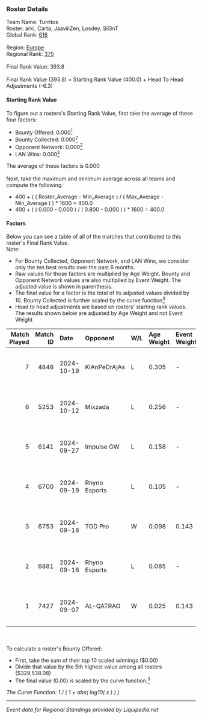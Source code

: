 ### Roster Details<br />
Team Name: Turritos<br />
Roster: arki, Carta, JaaviiiZen, Losdey, Sil3nT<br />
Global Rank: [616](../standings_global.md)<br />
<br />
Region: [Europe]( ../standings_europe.md)<br />
Regional Rank: [375]( ../standings_europe.md)<br />
<br />
Final Rank Value:  393.8<br />
<br />
Final Rank Value (393.8) = Starting Rank Value (400.0) + Head To Head Adjustments (-6.3)<br />

#### Starting Rank Value<br />
To figure out a rosters's Starting Rank Value, first take the average of these four factors:<br />
- Bounty Offered: 0.000[<sup>1</sup>](#table2)
- Bounty Collected: 0.000[<sup>2</sup>](#table1)
- Opponent Network: 0.000[<sup>2</sup>](#table1)
- LAN Wins: 0.000[<sup>2</sup>](#table1)

The average of these factors is 0.000<br />
<br />
Next, take the maximum and minimum average across all teams and compute the following:<br />
- 400 + ( ( Roster_Average - Min_Average ) / ( Max_Average - Min_Average ) ) * 1600 = 400.0
- 400 + ( ( 0.000 - 0.000 ) / ( 0.800 - 0.000 ) ) * 1600 = 400.0


#### Factors<br />
Below you can see a table of all of the matches that contributed to this roster's Final Rank Value.<br />
Note:<br />

- For Bounty Collected, Opponent Network, and LAN Wins, we consider only the ten best results over the past 6 months.
- Raw values for those factors are multiplied by Age Weight. Bounty and Opponent Network values are also multiplied by Event Weight. The adjusted value is shown in parenthesis.
- The final value for a factor is the total of its adjusted values divided by 10. Bounty Collected is further scaled by the curve function[<sup>3</sup>](#curveFunction)
- Head to head adjustments are based on rosters' starting rank values. The results shown below are adjusted by Age Weight and not Event Weight
<span id="table1"></span><br />


| Match Played | Match ID | Date       | Opponent      | W/L | Age Weight | Event Weight | Bounty Collected | Opponent Network | LAN Wins  | H2H Adj. | Roster                                     |
| -: | -: | :- | :- | :- | :- | :- | :- | :- | :- | -: | :- |
|            7 |     4848 | 2024-10-19 | KlAnPeDrAjAs  | L   | 0.305      | -            | -                | -                | -         |    -4.76 | arki, Carta, JaaviiiZen, Losdey, Sil3nT    |
|            6 |     5253 | 2024-10-12 | Mixzada       | L   | 0.256      | -            | -                | -                | -         |    -1.96 | arki, Carta, JaaviiiZen, Losdey, Sil3nT    |
|            5 |     6141 | 2024-09-27 | Impulse GW    | L   | 0.158      | -            | -                | -                | -         |    -0.68 | Carta, DeathZz, JaaviiiZen, Losdey, Sil3nT |
|            4 |     6700 | 2024-09-19 | Rhyno Esports | L   | 0.105      | -            | -                | -                | -         |    -0.60 | Carta, JaaviiiZen, Losdey, Nanitos, Sil3nT |
|            3 |     6753 | 2024-09-18 | TGD Pro       | W   | 0.098      | 0.143        | 0.000 (0.000)    | 0.046 (0.001)    | 0 (0.000) |     1.54 | Carta, JaaviiiZen, Losdey, Nanitos, Sil3nT |
|            2 |     6881 | 2024-09-16 | Rhyno Esports | L   | 0.085      | -            | -                | -                | -         |    -0.20 | Carta, JaaviiiZen, Losdey, Nanitos, Sil3nT |
|            1 |     7427 | 2024-09-07 | AL-QATRAO     | W   | 0.025      | 0.143        | 0.000 (0.000)    | 0.000 (0.000)    | 0 (0.000) |     0.39 | Carta, JaaviiiZen, Losdey, Nanitos, Sil3nT |

<br />
<span id="table2"></span><br />
To calculate a roster's Bounty Offered:<br />

- First, take the sum of their top 10 scaled winnings ($0.00)
- Divide that value by the 5th highest value among all rosters ($329,538.08)
- The final value (0.00) is scaled by the curve function.[<sup>3</sup>](#curveFunction)

<span id="curveFunction"></span>_The Curve Function: 1 / ( 1 + abs( log10( x ) ) )_<br />

---
_Event data for Regional Standings provided by Liquipedia.net_<br />
